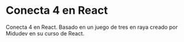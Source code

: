 # Conecta 4 en React

Conecta 4 en React. Basado en un juego de tres en raya creado por Midudev en su curso de React.
